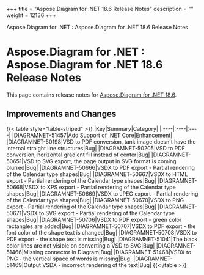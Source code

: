+++
title = "Aspose.Diagram for .NET 18.6 Release Notes" 
description = "" 
weight = 12136 
+++

Aspose.Diagram for .NET : Aspose.Diagram for .NET 18.6 Release Notes  

# Aspose.Diagram for .NET : Aspose.Diagram for .NET 18.6 Release Notes


This page contains release notes for [Aspose.Diagram for .NET 18.6](https://www.nuget.org/packages/Aspose.Diagram/18.6.0).

## Improvements and Changes

{{< table style="table-striped" >}}
|Key|Summary|Category|
|:----|:----|:----|
|DIAGRAMNET-51457|Add Support of .NET Core|Enhancement|
|DIAGRAMNET-50198|VSD to PDF conversion, tank image doesn't have the internal straight line structures|Bug|
|DIAGRAMNET-50205|VSD to PDF conversion, horizontal gradient fill instead of center|Bug|
|DIAGRAMNET-50651|VSD to SVG export, the page output in SVG format is coming blurred|Bug|
|DIAGRAMNET-50666|VSDX to PDF export - Partial rendering of the Calendar type shapes|Bug|
|DIAGRAMNET-50667|VSDX to HTML export - Partial rendering of the Calendar type shapes|Bug|
|DIAGRAMNET-50668|VSDX to XPS export - Partial rendering of the Calendar type shapes|Bug|
|DIAGRAMNET-50669|VSDX to JPEG export - Partial rendering of the Calendar type shapes|Bug|
|DIAGRAMNET-50670|VSDX to PNG export - Partial rendering of the Calendar type shapes|Bug|
|DIAGRAMNET-50671|VSDX to SVG export - Partial rendering of the Calendar type shapes|Bug|
|DIAGRAMNET-50706|VSDX to PDF export - green color rectangles are added|Bug|
|DIAGRAMNET-50707|VSDX to PDF export - the font color of the shape text is changed|Bug|
|DIAGRAMNET-50708|VSDX to PDF export - the shape text is missing|Bug|
|DIAGRAMNET-51041|The black color lines are not visible on converting a VSD to SVG|Bug|
|DIAGRAMNET-51466|Missing connector in Diagram|Bug|
|DIAGRAMNET-51468|VSDX to PNG - the vertical space of words is missing|Bug|
|DIAGRAMNET-51469|Output VSDX - incorrect rendering of the text|Bug|
{{< /table >}}


